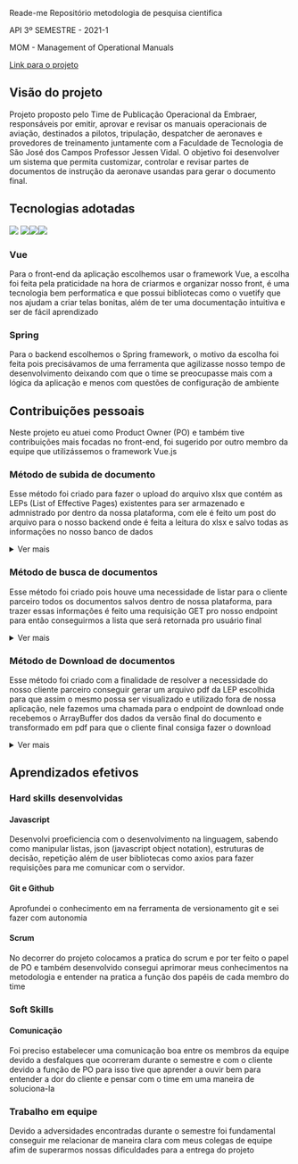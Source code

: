 Reade-me Repositório metodologia de pesquisa cientifica

API 3º SEMESTRE - 2021-1

MOM - Management of Operational Manuals

<a href="https://github.com/API-FATEC/API_3sem_2021-01">
Link para o projeto
</a>

<h2>Visão do projeto</h2>

<p>Projeto proposto pelo Time de Publicação Operacional da Embraer, responsáveis por emitir, aprovar e revisar os manuais operacionais de aviação, destinados a pilotos, tripulação, despatcher de aeronaves e provedores de treinamento juntamente com a Faculdade de Tecnologia de São José dos Campos Professor Jessen Vidal. O objetivo foi desenvolver um sistema que permita customizar, controlar e revisar partes de documentos de instrução da aeronave usandas para gerar o documento final.</p>

<h2>Tecnologias adotadas </h2>

<img src="https://camo.githubusercontent.com/29b8d2d46e1069fe3b22209d2e2cd9f1bd790222acf666415ff3ea64f1a0e760/68747470733a2f2f696d672e736869656c64732e696f2f7374617469632f76313f6c6162656c3d4a617661536372697074266d6573736167653d46726f6e742d456e6426636f6c6f723d463744463145267374796c653d666f722d7468652d6261646765266c6f676f3d4a617661536372697074" data-canonical-src="https://img.shields.io/static/v1?label=JavaScript&amp;message=Front-End&amp;color=F7DF1E&amp;style=for-the-badge&amp;logo=JavaScript" style="max-width: 100%;">
<img src="https://camo.githubusercontent.com/cc78f37a0e5cad480adf665a6fd8c1fc9108a850aa8ec27718c2aeb224b66c58/68747470733a2f2f696d672e736869656c64732e696f2f7374617469632f76313f6c6162656c3d5675652e6a73266d6573736167653d46726f6e742d456e6426636f6c6f723d344643303844267374796c653d666f722d7468652d6261646765266c6f676f3d5675652e6a73" data-canonical-src="https://img.shields.io/static/v1?label=Vue.js&amp;message=Front-End&amp;color=4FC08D&amp;style=for-the-badge&amp;logo=Vue.js" style="max-width: 100%;"><img src="https://camo.githubusercontent.com/e69e39f9826fab1248f55819c4f331b76eadae119aa72339577a4e8f376a6830/68747470733a2f2f696d672e736869656c64732e696f2f7374617469632f76313f6c6162656c3d537072696e67266d6573736167653d4261636b2d456e6426636f6c6f723d364442333346267374796c653d666f722d7468652d6261646765266c6f676f3d537072696e67" data-canonical-src="https://img.shields.io/static/v1?label=Spring&amp;message=Back-End&amp;color=6DB33F&amp;style=for-the-badge&amp;logo=Spring" style="max-width: 100%;"><img src="https://camo.githubusercontent.com/83caefb41d449f95433604a4a06bf1c42e59c9e627bb7c8138e4a3cc8dbefb32/68747470733a2f2f696d672e736869656c64732e696f2f7374617469632f76313f6c6162656c3d4f7261636c65266d6573736167653d42616e636f206465204461646f7326636f6c6f723d463830303030267374796c653d666f722d7468652d6261646765266c6f676f3d4f7261636c65" data-canonical-src="https://img.shields.io/static/v1?label=Oracle&amp;message=Banco de Dados&amp;color=F80000&amp;style=for-the-badge&amp;logo=Oracle" style="max-width: 100%;">


<h3>
Vue
</h3>
<p>
Para o front-end da aplicação escolhemos usar o framework Vue, a escolha foi feita pela praticidade na hora de criarmos e organizar nosso front, é uma tecnologia bem performatica e que possui bibliotecas como o vuetify que nos ajudam a criar telas bonitas, além de ter uma documentação intuitiva e ser de fácil aprendizado
</p>
<h3>
Spring
</h3>
<p>
Para o backend escolhemos o Spring framework, o motivo da escolha foi feita pois precisávamos de uma ferramenta que agilizasse nosso tempo de desenvolvimento deixando com que o time se preocupasse mais com a lógica da aplicação e menos com questões de configuração de ambiente
</p>

<h2>Contribuições pessoais</h2>
<p>
Neste projeto eu atuei como Product Owner (PO) e também tive contribuições mais focadas no front-end, foi sugerido por outro membro da equipe que utilizássemos o framework Vue.js
</p>
<h3>Método de subida de documento</h3>
<p>Esse método foi criado para fazer o upload do arquivo xlsx que contém as LEPs (List of Effective Pages) existentes para ser armazenado e admnistrado por dentro da nossa plataforma, com ele é feito um post do arquivo para o nosso backend onde é feita a leitura do xlsx e salvo todas as informações no nosso banco de dados</p>
<details>
    <summary>Ver mais</summary>
    <img src="carbon.png">
</details>
<p></p>
<h3>Método de busca de documentos</h3>
<p>Esse método foi criado pois houve uma necessidade de listar para o cliente parceiro todos os documentos salvos dentro de nossa plataforma, para trazer essas informações é feito uma requisição GET pro nosso endpoint para então conseguirmos a lista que será retornada pro usuário final</p>
<details>
    <summary>Ver mais</summary>
    <img src="searchDocs.png">
</details>
<h3>Método de Download de documentos</h3>
<p>Esse método foi criado com a finalidade de resolver a necessidade do nosso cliente parceiro conseguir gerar um arquivo pdf da LEP escolhida para que assim o mesmo possa ser visualizado e utilizado fora de nossa aplicação, nele fazemos uma chamada para  o endpoint de download onde recebemos o ArrayBuffer dos dados da versão final do documento e transformado em pdf para que o cliente final consiga fazer o download</p>
<details>
    <summary>Ver mais</summary>
    <img src="downloadDocs.png">
</details>

<h2>Aprendizados efetivos</h2>
<h3>Hard skills desenvolvidas</h3>
<h4>Javascript</h4>
Desenvolvi proeficiencia com o desenvolvimento na linguagem, sabendo como manipular listas, json (javascript object notation), estruturas de decisão, repetição além de user bibliotecas como axios para fazer requisições para me comunicar com o servidor.

<h4>Git e Github</h4> 
Aprofundei o conhecimento em na ferramenta de versionamento git e sei fazer com autonomia
<h4>Scrum</h4>
No decorrer do projeto colocamos a pratica do scrum e por ter feito o papel de PO e também desenvolvido consegui aprimorar meus conhecimentos na metodologia e entender na pratica a função dos papéis de cada membro do time

<h3>
Soft Skills
</h3>
<h4>
Comunicação
</h4>
Foi preciso estabelecer uma comunicação boa entre os membros da equipe devido a desfalques que ocorreram durante o semestre e com o cliente devido a função de PO para isso tive que aprender a ouvir bem para entender a dor do cliente e pensar com o time em uma maneira de soluciona-la

<h3>Trabalho em equipe</h3>
Devido a adversidades encontradas durante o semestre foi fundamental conseguir me relacionar de maneira clara com meus colegas de equipe afim de superarmos nossas dificuldades para a entrega do projeto